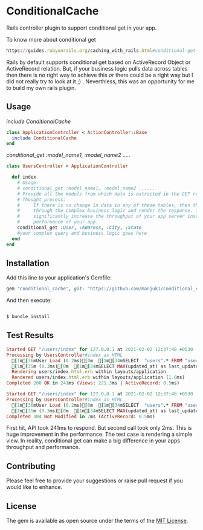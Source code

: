 # ConditionalCache
Rails controller plugin to support conditional get in your app.

To know more about conditional get 
```ruby
https://guides.rubyonrails.org/caching_with_rails.html#conditional-get-support
```

Rails by default supports conditional get based on ActiveRecord Object or ActiveRecord relation. But, if your business logic pulls data across tables then there is no right way to achieve this *or* there could be a right way but I did not really try to look at it ;) . Neverthless, this was an opportunity for me to build my own rails plugin.

## Usage

*include ConditionalCache*

```ruby
class ApplicationController < ActionController::Base
  include ConditionalCache
end
```

*conditional_get :model_name1, :model_name2 .....*

```ruby
class UsersController < ApplicationController

  def index
    # Usage:
    # conditional_get :model_name1, :model_name2 ......
    # Provide all the models from which data is extracted in the GET response.
    # Thought process:
    #     If there is no change in data in any of these tables, then there is no need to run
    #     through the complex business logic and render the response. This simple technique can
    #     significantly increase the throughput of your app server instance and also boost the
    #     performance of your app.
    conditional_get :User, :Address, :City, :State
    #your complex query and business logic goes here
  end
end
```

## Installation
Add this line to your application's Gemfile:

```ruby
gem "conditional_cache", git: "https://github.com/manjuk1/conditional_cache.git"
```

And then execute:
```bash

$ bundle install
```
## Test Results
```ruby
Started GET "/users/index" for 127.0.0.1 at 2021-02-02 12:37:48 +0530
Processing by UsersController#index as HTML
  [1m[36mUser Load (0.2ms)[0m  [1m[34mSELECT  "users".* FROM "users" ORDER BY "users"."id" ASC LIMIT ?[0m  [["LIMIT", 1]]
  [1m[35m (0.3ms)[0m  [1m[34mSELECT MAX(updated_at) as last_updated_at from (SELECT updated_at from users UNION SELECT updated_at from addresses UNION SELECT updated_at from cities UNION SELECT updated_at from states) tabl[0m
  Rendering users/index.html.erb within layouts/application
  Rendered users/index.html.erb within layouts/application (1.6ms)
Completed 200 OK in 241ms (Views: 221.3ms | ActiveRecord: 0.5ms)
```
```ruby
Started GET "/users/index" for 127.0.0.1 at 2021-02-02 12:37:48 +0530
Processing by UsersController#index as HTML
  [1m[36mUser Load (0.2ms)[0m  [1m[34mSELECT  "users".* FROM "users" ORDER BY "users"."id" ASC LIMIT ?[0m  [["LIMIT", 1]]
  [1m[35m (0.3ms)[0m  [1m[34mSELECT MAX(updated_at) as last_updated_at from (SELECT updated_at from users UNION SELECT updated_at from addresses UNION SELECT updated_at from cities UNION SELECT updated_at from states) tabl[0m
Completed 304 Not Modified in 2ms (ActiveRecord: 0.5ms)
```
First hit, API took 241ms to respond. But second call took only 2ms. This is huge improvement in the performance. The test case is rendering a simple view. In reality, conditional get can make a big difference in your apps throughput and performance.

## Contributing
Please feel free to provide your suggestions or raise pull request if you would like to enhance.

## License
The gem is available as open source under the terms of the [MIT License](http://opensource.org/licenses/MIT).
